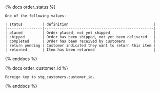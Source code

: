 {% docs order_status %}
	
    One of the following values: 

    | status         | definition                                       |
    |----------------|--------------------------------------------------|
    | placed         | Order placed, not yet shipped                    |
    | shipped        | Order has been shipped, not yet been delivered   |
    | completed      | Order has been received by customers             |
    | return pending | Customer indicated they want to return this item |
    | returned       | Item has been returned                           |

{% enddocs %}

{% docs order_customer_id %}

    Foreign key to stg_customers.customer_id.

{% enddocs %}